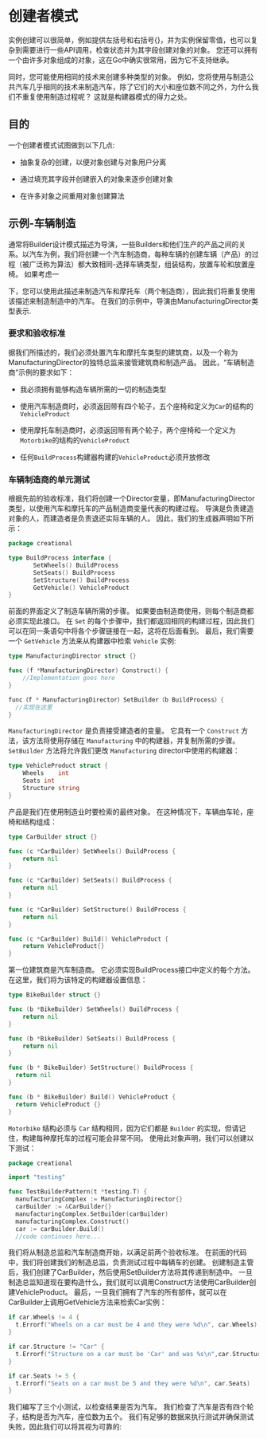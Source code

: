 # 创建者模式

实例创建可以很简单，例如提供左括号和右括号{}，并为实例保留零值，也可以复杂到需要进行一些API调用，检查状态并为其字段创建对象的对象。 您还可以拥有一个由许多对象组成的对象，这在Go中确实很常用，因为它不支持继承。

同时，您可能使用相同的技术来创建多种类型的对象。 例如，您将使用与制造公共汽车几乎相同的技术来制造汽车，除了它们的大小和座位数不同之外，为什么我们不重复使用制造过程呢？ 这就是构建器模式的得力之处。

## 目的

一个创建者模式试图做到以下几点:

* 抽象复杂的创建，以便对象创建与对象用户分离

* 通过填充其字段并创建嵌入的对象来逐步创建对象

* 在许多对象之间重用对象创建算法

## 示例-车辆制造

通常将Builder设计模式描述为导演，一些Builders和他们生产的产品之间的关系。以汽车为例，我们将创建一个汽车制造商，每种车辆的创建车辆（产品）的过程（被广泛称为算法）都大致相同-选择车辆类型，组装结构，放置车轮和放置座椅。 如果考虑一

下，您可以使用此描述来制造汽车和摩托车（两个制造商），因此我们将重复使用该描述来制造制造中的汽车。 在我们的示例中，导演由ManufacturingDirector类型表示.

### 要求和验收标准

据我们所描述的，我们必须处置汽车和摩托车类型的建筑商，以及一个称为ManufacturingDirector的独特总监来接管建筑商和制造产品。 因此，“车辆制造商”示例的要求如下：

* 我必须拥有能够构造车辆所需的一切的制造类型

* 使用汽车制造商时，必须返回带有四个轮子，五个座椅和定义为`Car`的结构的`VehicleProduct`

* 使用摩托车制造商时，必须返回带有两个轮子，两个座椅和一个定义为`Motorbike`的结构的`VehicleProduct`

* 任何`BuildProcess`构建器构建的`VehicleProduct`必须开放修改

### 车辆制造商的单元测试

根据先前的验收标准，我们将创建一个Director变量，即ManufacturingDirector类型，以使用汽车和摩托车的产品制造商变量代表的构建过程。 导演是负责建造对象的人，而建造者是负责退还实际车辆的人。 因此，我们的生成器声明如下所示：

``` go
package creational

type BuildProcess interface {
       SetWheels() BuildProcess
       SetSeats() BuildProcess
       SetStructure() BuildProcess
       GetVehicle() VehicleProduct
}
```

前面的界面定义了制造车辆所需的步骤。 如果要由制造商使用，则每个制造商都必须实现此接口。 在 `Set` 的每个步骤中，我们都返回相同的构建过程，因此我们可以在同一条语句中将各个步骤链接在一起，这将在后面看到。 最后，我们需要一个 `GetVehicle` 方法来从构建器中检索 `Vehicle` 实例:

``` go
type ManufacturingDirector struct {}

func (f *ManufacturingDirector) Construct() {
    //Implementation goes here
}

func（f * ManufacturingDirector）SetBuilder（b BuildProcess）{
  //实现在这里
}
```

`ManufacturingDirector` 是负责接受建造者的变量。 它具有一个 `Construct` 方法，该方法将使用存储在 `Manufacturing` 中的构建器，并复制所需的步骤。 `SetBuilder` 方法将允许我们更改 `Manufacturing` director中使用的构建器：

``` go
type VehicleProduct struct {
    Wheels    int
    Seats int
    Structure string
}
```

产品是我们在使用制造业时要检索的最终对象。 在这种情况下，车辆由车轮，座椅和结构组成：

``` go
type CarBuilder struct {}

func (c *CarBuilder) SetWheels() BuildProcess {
    return nil
}

func (c *CarBuilder) SetSeats() BuildProcess {
    return nil
}

func (c *CarBuilder) SetStructure() BuildProcess {
    return nil
}

func (c *CarBuilder) Build() VehicleProduct {
    return VehicleProduct{}
}
```

第一位建筑商是汽车制造商。 它必须实现BuildProcess接口中定义的每个方法。 在这里，我们将为该特定的构建器设置信息：

``` go
type BikeBuilder struct {}

func (b *BikeBuilder) SetWheels() BuildProcess {
    return nil
}

func (b *BikeBuilder) SetSeats() BuildProcess {
    return nil
}

func (b * BikeBuilder) SetStructure() BuildProcess {
  return nil
}

func (b * BikeBuilder) Build() VehicleProduct {
  return VehicleProduct {}
}
```

`Motorbike` 结构必须与 `Car` 结构相同，因为它们都是 `Builder` 的实现，但请记住，构建每种摩托车的过程可能会非常不同。 使用此对象声明，我们可以创建以下测试：

``` go
package creational

import "testing"

func TestBuilderPattern(t *testing.T) {
  manufacturingComplex := ManufacturingDirector{}
  carBuilder := &CarBuilder{}
  manufacturingComplex.SetBuilder(carBuilder)
  manufacturingComplex.Construct()
  car := carBuilder.Build()
  //code continues here...
```

我们将从制造总监和汽车制造商开始，以满足前两个验收标准。 在前面的代码中，我们将创建我们的制造总监，负责测试过程中每辆车的创建。 创建制造主管后，我们创建了CarBuilder，然后使用SetBuilder方法将其传递到制造中。 一旦制造总监知道现在要构造什么，我们就可以调用Construct方法使用CarBuilder创建VehicleProduct。 最后，一旦我们拥有了汽车的所有部件，就可以在CarBuilder上调用GetVehicle方法来检索Car实例：

``` go
if car.Wheels != 4 {
  t.Errorf("Wheels on a car must be 4 and they were %d\n", car.Wheels)
}

if car.Structure != "Car" {
  t.Errorf("Structure on a car must be 'Car' and was %s\n",car.Structure)
}

if car.Seats != 5 {
  t.Errorf("Seats on a car must be 5 and they were %d\n", car.Seats)
}
```

我们编写了三个小测试，以检查结果是否为汽车。 我们检查了汽车是否有四个轮子，结构是否为汽车，座位数为五个。 我们有足够的数据来执行测试并确保测试失败，因此我们可以将其视为可靠的:
